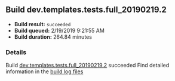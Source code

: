 ## Build dev.templates.tests.full_20190219.2
- **Build result:** `succeeded`
- **Build queued:** 2/19/2019 9:21:55 AM
- **Build duration:** 264.84 minutes
### Details
Build [dev.templates.tests.full_20190219.2](https://winappstudio.visualstudio.com/web/build.aspx?pcguid=a4ef43be-68ce-4195-a619-079b4d9834c2&builduri=vstfs%3a%2f%2f%2fBuild%2fBuild%2f27106) succeeded
Find detailed information in the [build log files](https://uwpctdiags.blob.core.windows.net/buildlogs/dev.templates.tests.full_20190219.2_logs.zip)
